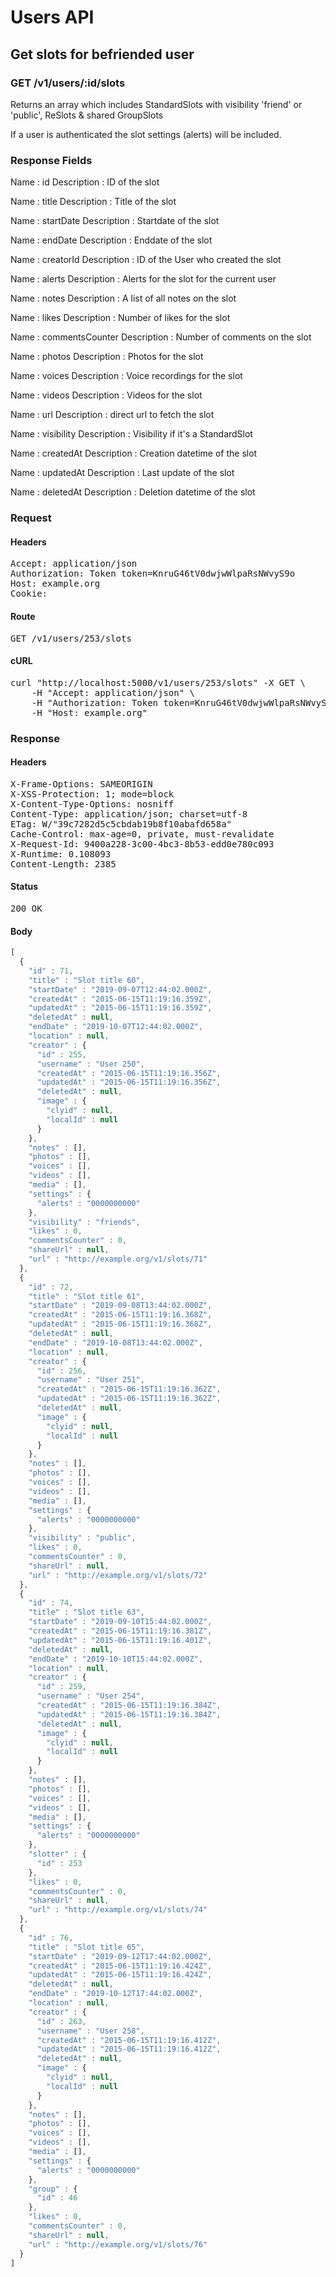 # Users API

## Get slots for befriended user

### GET /v1/users/:id/slots

Returns an array which includes StandardSlots with visibility &#39;friend&#39; or &#39;public&#39;, ReSlots &amp; shared GroupSlots

If a user is authenticated the slot settings (alerts) will be included.

### Response Fields

Name : id
Description : ID of the slot

Name : title
Description : Title of the slot

Name : startDate
Description : Startdate of the slot

Name : endDate
Description : Enddate of the slot

Name : creatorId
Description : ID of the User who created the slot

Name : alerts
Description : Alerts for the slot for the current user

Name : notes
Description : A list of all notes on the slot

Name : likes
Description : Number of likes for the slot

Name : commentsCounter
Description : Number of comments on the slot

Name : photos
Description : Photos for the slot

Name : voices
Description : Voice recordings for the slot

Name : videos
Description : Videos for the slot

Name : url
Description : direct url to fetch the slot

Name : visibility
Description : Visibility if it&#39;s a StandardSlot

Name : createdAt
Description : Creation datetime of the slot

Name : updatedAt
Description : Last update of the slot

Name : deletedAt
Description : Deletion datetime of the slot

### Request

#### Headers

<pre>Accept: application/json
Authorization: Token token=KnruG46tV0dwjwWlpaRsNWvyS9o
Host: example.org
Cookie: </pre>

#### Route

<pre>GET /v1/users/253/slots</pre>

#### cURL

<pre class="request">curl &quot;http://localhost:5000/v1/users/253/slots&quot; -X GET \
	-H &quot;Accept: application/json&quot; \
	-H &quot;Authorization: Token token=KnruG46tV0dwjwWlpaRsNWvyS9o&quot; \
	-H &quot;Host: example.org&quot;</pre>

### Response

#### Headers

<pre>X-Frame-Options: SAMEORIGIN
X-XSS-Protection: 1; mode=block
X-Content-Type-Options: nosniff
Content-Type: application/json; charset=utf-8
ETag: W/&quot;39c7282d5c5cbdab19b8f10abafd658a&quot;
Cache-Control: max-age=0, private, must-revalidate
X-Request-Id: 9400a228-3c00-4bc3-8b53-edd0e780c093
X-Runtime: 0.108093
Content-Length: 2385</pre>

#### Status

<pre>200 OK</pre>

#### Body

```javascript
[
  {
    "id" : 71,
    "title" : "Slot title 60",
    "startDate" : "2019-09-07T12:44:02.000Z",
    "createdAt" : "2015-06-15T11:19:16.359Z",
    "updatedAt" : "2015-06-15T11:19:16.359Z",
    "deletedAt" : null,
    "endDate" : "2019-10-07T12:44:02.000Z",
    "location" : null,
    "creator" : {
      "id" : 255,
      "username" : "User 250",
      "createdAt" : "2015-06-15T11:19:16.356Z",
      "updatedAt" : "2015-06-15T11:19:16.356Z",
      "deletedAt" : null,
      "image" : {
        "clyid" : null,
        "localId" : null
      }
    },
    "notes" : [],
    "photos" : [],
    "voices" : [],
    "videos" : [],
    "media" : [],
    "settings" : {
      "alerts" : "0000000000"
    },
    "visibility" : "friends",
    "likes" : 0,
    "commentsCounter" : 0,
    "shareUrl" : null,
    "url" : "http://example.org/v1/slots/71"
  },
  {
    "id" : 72,
    "title" : "Slot title 61",
    "startDate" : "2019-09-08T13:44:02.000Z",
    "createdAt" : "2015-06-15T11:19:16.368Z",
    "updatedAt" : "2015-06-15T11:19:16.368Z",
    "deletedAt" : null,
    "endDate" : "2019-10-08T13:44:02.000Z",
    "location" : null,
    "creator" : {
      "id" : 256,
      "username" : "User 251",
      "createdAt" : "2015-06-15T11:19:16.362Z",
      "updatedAt" : "2015-06-15T11:19:16.362Z",
      "deletedAt" : null,
      "image" : {
        "clyid" : null,
        "localId" : null
      }
    },
    "notes" : [],
    "photos" : [],
    "voices" : [],
    "videos" : [],
    "media" : [],
    "settings" : {
      "alerts" : "0000000000"
    },
    "visibility" : "public",
    "likes" : 0,
    "commentsCounter" : 0,
    "shareUrl" : null,
    "url" : "http://example.org/v1/slots/72"
  },
  {
    "id" : 74,
    "title" : "Slot title 63",
    "startDate" : "2019-09-10T15:44:02.000Z",
    "createdAt" : "2015-06-15T11:19:16.381Z",
    "updatedAt" : "2015-06-15T11:19:16.401Z",
    "deletedAt" : null,
    "endDate" : "2019-10-10T15:44:02.000Z",
    "location" : null,
    "creator" : {
      "id" : 259,
      "username" : "User 254",
      "createdAt" : "2015-06-15T11:19:16.384Z",
      "updatedAt" : "2015-06-15T11:19:16.384Z",
      "deletedAt" : null,
      "image" : {
        "clyid" : null,
        "localId" : null
      }
    },
    "notes" : [],
    "photos" : [],
    "voices" : [],
    "videos" : [],
    "media" : [],
    "settings" : {
      "alerts" : "0000000000"
    },
    "slotter" : {
      "id" : 253
    },
    "likes" : 0,
    "commentsCounter" : 0,
    "shareUrl" : null,
    "url" : "http://example.org/v1/slots/74"
  },
  {
    "id" : 76,
    "title" : "Slot title 65",
    "startDate" : "2019-09-12T17:44:02.000Z",
    "createdAt" : "2015-06-15T11:19:16.424Z",
    "updatedAt" : "2015-06-15T11:19:16.424Z",
    "deletedAt" : null,
    "endDate" : "2019-10-12T17:44:02.000Z",
    "location" : null,
    "creator" : {
      "id" : 263,
      "username" : "User 258",
      "createdAt" : "2015-06-15T11:19:16.412Z",
      "updatedAt" : "2015-06-15T11:19:16.412Z",
      "deletedAt" : null,
      "image" : {
        "clyid" : null,
        "localId" : null
      }
    },
    "notes" : [],
    "photos" : [],
    "voices" : [],
    "videos" : [],
    "media" : [],
    "settings" : {
      "alerts" : "0000000000"
    },
    "group" : {
      "id" : 46
    },
    "likes" : 0,
    "commentsCounter" : 0,
    "shareUrl" : null,
    "url" : "http://example.org/v1/slots/76"
  }
]
```
